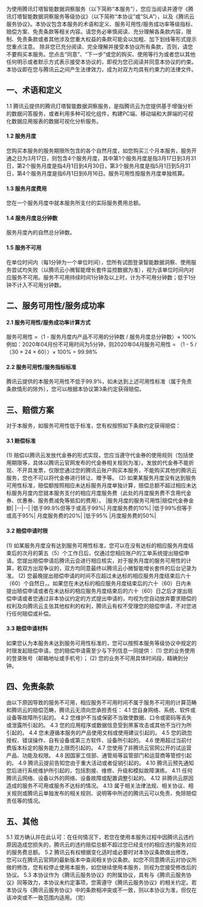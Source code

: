 为使用腾讯灯塔智能数据洞察服务（以下简称“本服务”），您应当阅读并遵守《腾讯灯塔智能数据洞察服务等级协议》（以下简称“本协议”或“SLA”），以及《腾讯云服务协议》。本协议包含本服务的术语和定义、服务可用性/服务成功率等级指标、赔偿方案、免责条款等相关内容。请您务必审慎阅读、充分理解各条款内容，限制、免责条款或者其他涉及您重大权益的条款可能会以加粗、加下划线等形式提示您重点注意。
除非您已充分阅读、完全理解并接受本协议所有条款，否则，请您不要购买本服务。您点击“同意”、“下一步”或您的购买、使用等行为或者您以其他任何明示或者默示方式表示接受本协议的，即视为您已阅读并同意本协议的约束。本协议即在您与腾讯云之间产生法律效力，成为对双方均具有约束力的法律文件。

## 一、术语和定义
1.1 腾讯云提供的腾讯灯塔智能数据洞察服务，是指腾讯云为您提供基于增强分析的数据问答服务，或者利用多种可视化组件，构建PC端、移动端和大屏端的可视化数据应用报表的数据可视化分析服务。
#### 1.2 服务月度
您购买本服务的服务期限所包含的各个自然月度，如您购买三个月本服务，服务开通之日为3月17日，则包含4个服务月度，其中第1个服务月度是指3月17日到3月31日，第2个服务月度是指4月1日到4月30日，第3个服务月度是指5月1日到5月31日，第4个服务月度是指6月1日到6月16日。服务可用性按服务月度单独核算。
#### 1.3 服务月度费用
您在一个服务月度中就本服务所支付的实际服务费用总额。
#### 1.4 服务月度总分钟数
服务月度內的自然总分钟数。
#### 1.5 服务不可用
在单位时间内（每1分钟为一个单位时间），您所有试图登录智能数据洞察、使用服务尝试均失败（以腾讯云小微智能增长套件监控数据为准），视为该单位时间内对应服务不可用。服务不可用持续时间1分钟及以上时，计为不可用分钟数；低于1分钟不计入不可用分钟数。

## 二、服务可用性/服务成功率
#### 2.1	服务可用性/服务成功率计算方式
服务可用性 =（1 - 服务月度内产品不可用的分钟数 / 服务月度总分钟数）× 100%
例如：2020年04月份不可用时间为5分钟，则2020年04月服务可用性 = （1 - 5 /（30 × 24 × 60））× 100% = 99.98%
#### 2.2	服务可用性/服务指标标准
腾讯云提供的本服务可用性不低于99.9%，如未达到上述可用性标准（属于免责条款情形的除外），您可以根据本协议第3条约定获得赔偿。

## 三、赔偿方案
对于本服务，如服务可用性低于标准，您有权按照如下条款约定获得赔偿：

#### 3.1	赔偿标准
(1) 赔偿以腾讯云发放代金券的形式实现，您应当遵守代金券的使用规则（包括使用期限等，具体以腾讯云官网发布的代金券相关规则为准）。发放的代金券不能折现、不开具发票，仅限您通过您的腾讯云账户购买本服务，不能购买其他的腾讯云服务，您也不可以将代金券进行转让、赠予等。
(2) 如果某服务月度没有达到服务可用性标准，赔偿额按照相应未达标服务月度单独计算，赔偿总额不超过相应未达标服务月度内您就本服务支付的相应月度服务费（此处的月度服务费不含用代金券、优惠券、服务费减免等抵扣的费用）。
|服务月度的服务可用性|赔偿代金券金额|
|--|--|
|低于99.9%但等于或高于99%|	月度服务费的10%|
|低于99%但等于或高于95%|	月度服务费的20%|
|低于95%	|月度服务费的50%|

#### 3.2	赔偿申请时限
(1) 如某服务月度没有达到服务可用性标准，您可以在没有达标的相应服务月度结束后的次月的第五（5）个工作日后，仅通过您相应账户的工单系统提出赔偿申请。您提出赔偿申请后腾讯云会进行相应核实，对于服务月度的服务可用性的计算，若双方出现争议的，双方均同意最终以腾讯云小微智能增长套件的后台记录为准。
(2) 您最晚提出赔偿申请的时间不应超过未达标的相应服务月度结束后六十（60）个自然日，。如果您在未达标的相应服务月度结束后的六十（60）日内未提出赔偿申请或者在未达标的相应服务月度结束后的六十（60）日之后才提出赔偿申请或者您通过非本协议约定的方式提出申请的，均视为您自动放弃要求赔偿的权利及向腾讯云主张其他权利的权利，腾讯云有权不受理您的赔偿申请，不对您进行任何赔偿或补偿。

#### 3.3 赔偿申请材料
如果您认为本服务未达到服务可用性标准的，您可以按照本服务等级协议中规定的时限发起赔偿申请。您的赔偿申请需至少与下列信息一同提供：
(1) 您的业务使用的登录账号（邮箱地址或手机号）；
(2) 您的业务不可用具体时间段，精确到分钟。

## 四、免责条款
由以下原因导致的服务不可用，相应服务不可用时间不属于服务不可用的计算范畴和腾讯云的赔偿范畴，腾讯云无须向您承担责任：
4.1 您自身网络、系统、软件或设备等故障所引起的。
4.2 您维护不当或保密不当致使数据、口令或密码等丢失或泄露所引起的。
4.3 您的应用程序或数据信息受到黑客攻击或其他不当行为所引起的。
4.4 您未遵循本服务的产品使用文档或使用建议引起的。
4.5 您的疏忽授权、错误操作、自有设备或第三方软件、设备所引起的。
4.6 使用超过当前付费版本标定的服务能力上限而引起的。
4.7 您使用了非腾讯云官网公开的试运营产品、功能及权限。
4.8 因国家工信部、通管局等监管部门和运营商等管控引起的。
4.9 腾讯云提前告知您由于重大活动或者促销引起的。
4.10 腾讯云预先通知您后进行系统维护所引起的，包括割接、维修、升级和模拟故障演练。
4.11 任何腾讯云网络、设备以外的网络、设备故障或配置调整引起的。
4.12 非腾讯云原因造成的服务不可用或服务不达标的情况。
4.13 属于相关法律法规、相关协议、相关规则或腾讯云单独发布的相关规则、说明等中所述的腾讯云可以免责、免除赔偿责任等的情况。

## 五、其他
5.1	双方确认并在此认可：在任何情况下，若您在使用本服务过程中因腾讯云违约原因造成您损失的，腾讯云的违约赔偿总额不超过您已经支付的相应违约服务对应的服务费总额。
5.2	腾讯云有权根据变化适时或必要时对本协议条款做出修改，您可以在腾讯云官网的最新版本中查阅相关协议条款。如您不同意腾讯云对协议所做的修改，您有权停止使用本服务，如您继续使用本服务，则视为您接受修改后的协议。
5.3 本协议作为《腾讯云服务协议》的附属协议，具有与《腾讯云服务协议》同等效力，本协议未约定事项，您需遵守《腾讯云服务协议》的相关约定。若本协议与《腾讯云服务协议》中的条款相冲突或不一致，则以本协议为准，但仅在该冲突或不一致范围内适用。（完）
